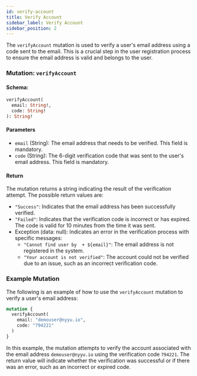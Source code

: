 ```yaml
---
id: verify-account
title: Verify Account
sidebar_label: Verify Account
sidebar_position: 2
---
```


The `verifyAccount` mutation is used to verify a user's email address using a code sent to the email. This is a crucial step in the user registration process to ensure the email address is valid and belongs to the user.

### Mutation: `verifyAccount`

#### Schema:
```graphql
verifyAccount(
  email: String!,
  code: String!
): String!
```

#### Parameters

- `email` (String): The email address that needs to be verified. This field is mandatory.
- `code` (String): The 6-digit verification code that was sent to the user's email address. This field is mandatory.

#### Return

The mutation returns a string indicating the result of the verification attempt. The possible return values are:

- `"Success"`: Indicates that the email address has been successfully verified.
- `"Failed"`: Indicates that the verification code is incorrect or has expired. The code is valid for 10 minutes from the time it was sent.
- Exception (data: null): Indicates an error in the verification process with specific messages:
  - `"Cannot find user by  + ${email}"`: The email address is not registered in the system.
  - `"Your account is not verified"`: The account could not be verified due to an issue, such as an incorrect verification code.

### Example Mutation

The following is an example of how to use the `verifyAccount` mutation to verify a user's email address:

```graphql
mutation {
  verifyAccount(
    email: "demouser@nyyu.io",
    code: "794221"
  )
}
```

In this example, the mutation attempts to verify the account associated with the email address `demouser@nyyu.io` using the verification code `794221`. The return value will indicate whether the verification was successful or if there was an error, such as an incorrect or expired code.